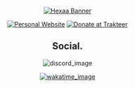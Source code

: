 <div align="center">

[![Hexaa Banner](https://api.hexagonn.my.id/hexaa/aboutme)]()

[![Personal Website](https://github.com/hexaaagon/hexaaagon/assets/128217934/3fecfcbb-4952-48bc-97c6-50dbd337ac7e)](https://hexagonn.my.id)
[![Donate at Trakteer](https://github.com/hexaaagon/hexaaagon/assets/128217934/51378bd9-e0bd-401a-8ee0-cd4e53974e2b)](https://trakteer.id/hexaaagon)

## Social.

![discord_image](https://lanyard.cnrad.dev/api/465454937267240962?bg=011B33&borderRadius=5px)

[![wakatime_image](https://github-readme-stats.vercel.app/api/wakatime?username=hexaaagon&border_radius=5px&theme=dark&text_color=FFFFFF&bg_color=011B33&border_color=011B33&icon_color=58a6ff&show_icons=true&custom_title=Code%20Activity&layout=compact)](https://wakatime.com/@hexaaagon)

</div>
